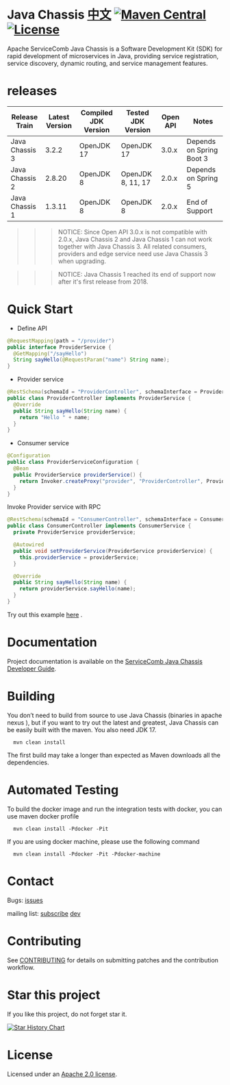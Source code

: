 # Java Chassis [中文](README_ZH.md) [![Maven Central](https://maven-badges.herokuapp.com/maven-central/org.apache.servicecomb/java-chassis-core/badge.svg)](http://search.maven.org/#search%7Cga%7C1%7Corg.apache.servicecomb) [![License](https://img.shields.io/badge/license-Apache%202-4EB1BA.svg)](https://www.apache.org/licenses/LICENSE-2.0.html)

Apache ServiceComb Java Chassis is a Software Development Kit (SDK) for rapid development of microservices in Java, providing service registration, service discovery, dynamic routing, and service management features.

# releases

| Release Train  | Latest Version | Compiled JDK Version | Tested JDK Version | Open API | Notes                    |
|----------------|----------------|----------------------|--------------------|----------|--------------------------|
| Java Chassis 3 | 3.2.2          | OpenJDK 17           | OpenJDK 17         | 3.0.x    | Depends on Spring Boot 3 |
| Java Chassis 2 | 2.8.20         | OpenJDK 8            | OpenJDK 8, 11, 17  | 2.0.x    | Depends on Spring 5      |
| Java Chassis 1 | 1.3.11         | OpenJDK 8            | OpenJDK 8          | 2.0.x    | End of Support           |

>>>NOTICE: Since Open API 3.0.x is not compatible with 2.0.x, Java Chassis 2 and Java Chassis 1 can not
> work together with Java Chassis 3. All related consumers, providers and edge service need use Java Chassis 3 when upgrading.

>>>NOTICE: Java Chassis 1 reached its end of support now after it's first release from 2018.

# Quick Start

* Define API
```java
@RequestMapping(path = "/provider")
public interface ProviderService {
  @GetMapping("/sayHello")
  String sayHello(@RequestParam("name") String name);
}
```

* Provider service
```java
@RestSchema(schemaId = "ProviderController", schemaInterface = ProviderService.class)
public class ProviderController implements ProviderService {
  @Override
  public String sayHello(String name) {
    return "Hello " + name;
  }
}
```

* Consumer service
```java
@Configuration
public class ProviderServiceConfiguration {
  @Bean
  public ProviderService providerService() {
    return Invoker.createProxy("provider", "ProviderController", ProviderService.class);
  }
}
```

Invoke Provider service with RPC
```java
@RestSchema(schemaId = "ConsumerController", schemaInterface = ConsumerService.class)
public class ConsumerController implements ConsumerService {
  private ProviderService providerService;

  @Autowired
  public void setProviderService(ProviderService providerService) {
    this.providerService = providerService;
  }

  @Override
  public String sayHello(String name) {
    return providerService.sayHello(name);
  }
}
```

Try out this example [here](https://servicecomb.apache.org/references/java-chassis/zh_CN/start/first-sample.html) .

# Documentation

Project documentation is available on the [ServiceComb Java Chassis Developer Guide][java-chassis-developer-guide].

[java-chassis-developer-guide]: https://servicecomb.apache.org/references/java-chassis/zh_CN/

# Building

  You don’t need to build from source to use Java Chassis (binaries in apache nexus ), but if you want to try out the latest and greatest, Java Chassis can be easily built with the maven.  You also need JDK 17.

      mvn clean install

The first build may take a longer than expected as Maven downloads all the dependencies.

# Automated Testing

  To build the docker image and run the integration tests with docker, you can use maven docker profile

      mvn clean install -Pdocker -Pit

  If you are using docker machine, please use the following command

      mvn clean install -Pdocker -Pit -Pdocker-machine

# Contact

Bugs: [issues](https://issues.apache.org/jira/browse/SCB)

mailing list: [subscribe](mailto:dev-subscribe@servicecomb.apache.org)  [dev](https://lists.apache.org/list.html?dev@servicecomb.apache.org)


# Contributing

See [CONTRIBUTING](http://servicecomb.apache.org/developers/contributing) for details on submitting patches and the contribution workflow.

# Star this project

If you like this project, do not forget star it.

[![Star History Chart](https://api.star-history.com/svg?repos=apache/servicecomb-java-chassis&type=Date)](https://star-history.com/#apache/servicecomb-java-chassis&Date)

# License
Licensed under an [Apache 2.0 license](LICENSE).
